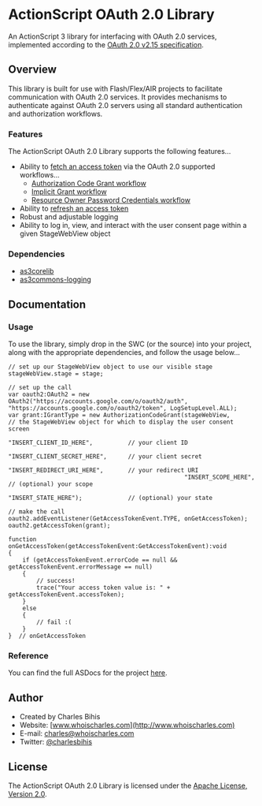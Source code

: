 # ActionScript OAuth 2.0 Library

An ActionScript 3 library for interfacing with OAuth 2.0 services, implemented according to the [OAuth 2.0 v2.15 specification](http://tools.ietf.org/html/draft-ietf-oauth-v2-15).

## Overview

This library is built for use with Flash/Flex/AIR projects to facilitate communication with OAuth 2.0 services.  It provides mechanisms to authenticate against OAuth 2.0 servers using all standard authentication and authorization workflows.

### Features

The ActionScript OAuth 2.0 Library supports the following features...

* Ability to [fetch an access token](http://tools.ietf.org/html/draft-ietf-oauth-v2-15#section-4) via the OAuth 2.0 supported workflows...
  * [Authorization Code Grant workflow](http://tools.ietf.org/html/draft-ietf-oauth-v2-15#section-4.1)
  * [Implicit Grant workflow](http://tools.ietf.org/html/draft-ietf-oauth-v2-15#section-4.2)
  * [Resource Owner Password Credentials workflow](http://tools.ietf.org/html/draft-ietf-oauth-v2-15#section-4.3)
* Ability to [refresh an access token](http://tools.ietf.org/html/draft-ietf-oauth-v2-15#section-6)
* Robust and adjustable logging
* Ability to log in, view, and interact with the user consent page within a given StageWebView object 

### Dependencies
* [as3corelib](https://github.com/mikechambers/as3corelib)
* [as3commons-logging](http://code.google.com/p/as3-commons/)

## Documentation

### Usage

To use the library, simply drop in the SWC (or the source) into your project, along with the appropriate dependencies, and follow the usage below...

	// set up our StageWebView object to use our visible stage
	stageWebView.stage = stage;
	 
	// set up the call
	var oauth2:OAuth2 = new OAuth2("https://accounts.google.com/o/oauth2/auth", "https://accounts.google.com/o/oauth2/token", LogSetupLevel.ALL);
	var grant:IGrantType = new AuthorizationCodeGrant(stageWebView,						// the StageWebView object for which to display the user consent screen
													  "INSERT_CLIENT_ID_HERE",			// your client ID
													  "INSERT_CLIENT_SECRET_HERE",		// your client secret
													  "INSERT_REDIRECT_URI_HERE",		// your redirect URI
													  "INSERT_SCOPE_HERE",				// (optional) your scope
													  "INSERT_STATE_HERE");				// (optional) your state
	 
	// make the call
	oauth2.addEventListener(GetAccessTokenEvent.TYPE, onGetAccessToken);
	oauth2.getAccessToken(grant);
	 
	function onGetAccessToken(getAccessTokenEvent:GetAccessTokenEvent):void
	{
		if (getAccessTokenEvent.errorCode == null && getAccessTokenEvent.errorMessage == null)
		{
			// success!
			trace("Your access token value is: " + getAccessTokenEvent.accessToken);
		}
		else
		{
			// fail :(
		}
	}  // onGetAccessToken

### Reference

You can find the full ASDocs for the project [here](http://charlesbihis.github.com/actionscript-oauth2/docs/).

## Author

* Created by Charles Bihis
* Website: [www.whoischarles.com](http://www.whoischarles.com)
* E-mail: [charles@whoischarles.com](mailto:charles@whoischarles.com)
* Twitter: [@charlesbihis](http://www.twitter.com/charlesbihis)

## License

The ActionScript OAuth 2.0 Library is licensed under the [Apache License, Version 2.0](http://www.apache.org/licenses/LICENSE-2.0).